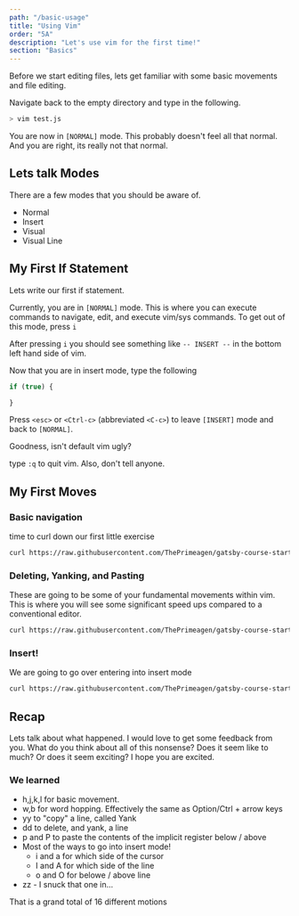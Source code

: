 ```yaml
---
path: "/basic-usage"
title: "Using Vim"
order: "5A"
description: "Let's use vim for the first time!"
section: "Basics"
---
```


Before we start editing files, lets get familiar with some basic movements and
file editing.

Navigate back to the empty directory and type in the following.

```bash
> vim test.js
```

You are now in `[NORMAL]` mode.  This probably doesn't feel all that normal.
And you are right, its really not that normal.

## Lets talk Modes
There are a few modes that you should be aware of.

* Normal
* Insert
* Visual 
* Visual Line

## My First If Statement
Lets write our first if statement.

Currently, you are in `[NORMAL]` mode.  This is where you can execute commands
to navigate, edit, and execute vim/sys commands.  To get out of this mode,
press `i`

After pressing `i` you should see something like `-- INSERT --` in the bottom
left hand side of vim.

Now that you are in insert mode, type the following

```js
if (true) {

}
```

Press `<esc>` or `<Ctrl-c>` (abbreviated `<C-c>`) to leave `[INSERT]` mode and back
to `[NORMAL]`.

Goodness, isn't default vim ugly?

type `:q` to quit vim.  Also, don't tell anyone.

## My First Moves
### Basic navigation

time to curl down our first little exercise

```bash
curl https://raw.githubusercontent.com/ThePrimeagen/gatsby-course-starter/master/course-website/lessons/exercise-0-hjkl-x.md > exercise && vim exercise
```

### Deleting, Yanking, and Pasting
These are going to be some of your fundamental movements within vim.  This is
where you will see some significant speed ups compared to a conventional editor.


```bash
curl https://raw.githubusercontent.com/ThePrimeagen/gatsby-course-starter/master/course-website/lessons/exercise-1-dpy.md > exercise && vim exercise
```

### Insert!
We are going to go over entering into insert mode

```bash
curl https://raw.githubusercontent.com/ThePrimeagen/gatsby-course-starter/master/course-website/lessons/exercise-2-insert.md > exercise && vim exercise
```

## Recap
Lets talk about what happened.  I would love to get some feedback from you.
What do you think about all of this nonsense?  Does it seem like to much?  Or
does it seem exciting?  I hope you are excited.

### We learned
* h,j,k,l for basic movement.
* w,b for word hopping.  Effectively the same as Option/Ctrl + arrow keys
* yy to "copy" a line, called Yank
* dd to delete, and yank, a line
* p and P to paste the contents of the implicit register below / above
* Most of the ways to go into insert mode!
  * i and a for which side of the cursor
  * I and A for which side of the line
  * o and O for belowe / above line
* zz - I snuck that one in...

That is a grand total of 16 different motions
